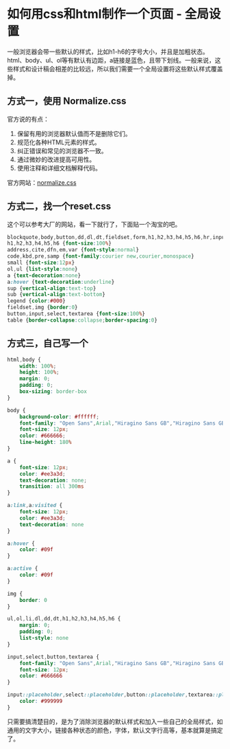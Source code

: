 # 如何用css和html制作一个页面 - 全局设置

一般浏览器会带一些默认的样式，比如h1-h6的字号大小，并且是加粗状态。html、body、ul、ol等有默认有边距，a链接是蓝色，且带下划线。一般来说，这些样式和设计稿会相差的比较远，所以我们需要一个全局设置将这些默认样式覆盖掉。
## 方式一，使用 Normalize.css


官方说的有点：

1. 保留有用的浏览器默认值而不是删除它们。
1. 规范化各种HTML元素的样式。
1. 纠正错误和常见的浏览器不一致。
1. 通过微妙的改进提高可用性。
1. 使用注释和详细文档解释代码。



官方网站：[normalize.css](http://necolas.github.io/normalize.css/)


## 方式二，找一个reset.css


这个可以参考大厂的网站，看一下就行了，下面贴一个淘宝的吧。
```css
blockquote,body,button,dd,dl,dt,fieldset,form,h1,h2,h3,h4,h5,h6,hr,input,legend,li,ol,p,pre,td,textarea,th,ul {margin:0;padding:0}  
h1,h2,h3,h4,h5,h6 {font-size:100%}  
address,cite,dfn,em,var {font-style:normal}  
code,kbd,pre,samp {font-family:courier new,courier,monospace}  
small {font-size:12px}  
ol,ul {list-style:none}  
a {text-decoration:none}  
a:hover {text-decoration:underline}  
sup {vertical-align:text-top}  
sub {vertical-align:text-bottom}  
legend {color:#000}  
fieldset,img {border:0}  
button,input,select,textarea {font-size:100%}  
table {border-collapse:collapse;border-spacing:0}
```


## 方式三，自己写一个


```css
html,body {
	width: 100%;
	height: 100%;
	margin: 0;
	padding: 0;
	box-sizing: border-box
}

body {
	background-color: #ffffff;
	font-family: "Open Sans",Arial,"Hiragino Sans GB","Hiragino Sans GB W3","Microsoft YaHei","微软雅黑","STHeiti",SimSun,sans-serif;
	font-size: 12px;
	color: #666666;
	line-height: 180%
}

a {
	font-size: 12px;
	color: #ee3a3d;
	text-decoration: none;
	transition: all 300ms
}

a:link,a:visited {
	font-size: 12px;
	color: #ee3a3d;
	text-decoration: none
}

a:hover {
	color: #09f
}

a:active {
	color: #09f
}

img {
	border: 0
}

ul,ol,li,dl,dd,dt,h1,h2,h3,h4,h5,h6 {
	margin: 0;
	padding: 0;
	list-style: none
}

input,select,button,textarea {
	font-family: "Open Sans",Arial,"Hiragino Sans GB","Hiragino Sans GB W3","Microsoft YaHei","微软雅黑","STHeiti",SimSun,sans-serif;
	font-size: 12px;
	color: #666666
}

input::placeholder,select::placeholder,button::placeholder,textarea::placeholder {
	color: #999999
}
```
只需要搞清楚目的，是为了消除浏览器的默认样式和加入一些自己的全局样式，如通用的文字大小，链接各种状态的颜色，字体，默认文字行高等，基本就算是搞定了。
